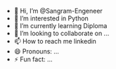 - 👋 Hi, I’m @Sangram-Engeneer
- 👀 I’m interested in Python
- 🌱 I’m currently learning Diploma
- 💞️ I’m looking to collaborate on ...
- 📫 How to reach me linkedin
- 😄 Pronouns: ...
- ⚡ Fun fact: ...

<!---
Sangram-Engeneer/Sangram-Engeneer is a ✨ special ✨ repository because its `README.md` (this file) appears on your GitHub profile.
You can click the Preview link to take a look at your changes.
--->
